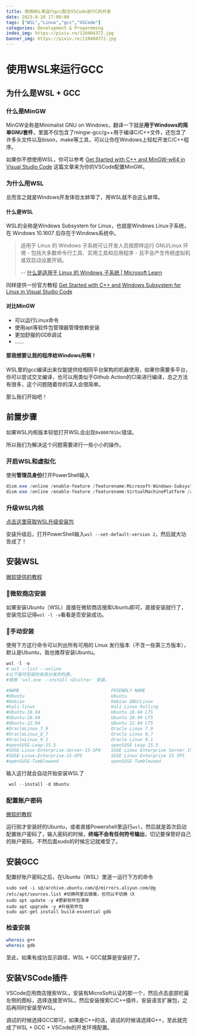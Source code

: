 ```yaml
---
title: 使用WSL来运行gcc配合VSCode进行C的开发
date: 2023-8-10 17:00:00
tags: ["WSL","Linux","gcc","VSCode"]
categories: Development & Progarmming
index_img: https://pixiv.re/110404372.jpg
banner_img: https://pixiv.re/110404372.jpg
---
```


# 使用WSL来运行GCC

## 为什么是WSL + GCC

### 什么是MinGW

MinGW全称是Minimalist GNU on Windows，翻译一下就是**用于Windows的简单GNU套件**，里面不仅包含了mingw-gcc/g++用于编译C/C++文件，还包含了许多头文件以及bison，make等工具，可以让你在Windows上轻松开发C/C++程序。

如果你不想使用WSL，你可以参考 [Get Started with C++ and MinGW-w64 in Visual Studio Code](https://code.visualstudio.com/docs/cpp/config-mingw) 这篇文章来为你的VSCode配置MinGW。

### 为什么用WSL

总而言之就是Windows开发体验太蚌埠了，用WSL就不会这么蚌埠。

#### 什么是WSL

WSL的全称是Windows Subsystem for Linux，也就是Windows Linux子系统，在 Windows 10.1607 后存在于Windows系统中。

> 适用于 Linux 的 Windows 子系统可让开发人员按原样运行 GNU/Linux 环境 - 包括大多数命令行工具、实用工具和应用程序 - 且不会产生传统虚拟机或双启动设置开销。
>
> --  [什么是适用于 Linux 的 Windows 子系统 | Microsoft Learn](https://learn.microsoft.com/zh-cn/windows/wsl/about)

同样提供一份官方教程 [Get Started with C++ and Windows Subsystem for Linux in Visual Studio Code](https://code.visualstudio.com/docs/cpp/config-wsl)

#### 对比MinGW

- 可以运行Linux命令
- 使用apt等软件包管理器管理依赖安装
- 更加舒服的GDB调试
- ......

#### 那我想要让我的程序给Windows用啊！

WSL里的gcc编译出来仅能提供给相同平台架构的机器使用，如果你需要多平台，你可以尝试交叉编译，也可以用类似于Github Action的CI来进行编译，总之方法有很多，这个问题随着你的深入会很简单。

那么我们开始吧！

## 前置步骤

如果WSL内核版本较低打开WSL会出现`0x800701bc`错误。

所以我们为解决这个问题需要进行一些小小的操作。

### 开启WSL和虚拟化

使用**管理员身份**打开PowerShell输入

```powershell
dism.exe /online /enable-feature /featurename:Microsoft-Windows-Subsystem-Linux /all /norestart
dism.exe /online /enable-feature /featurename:VirtualMachinePlatform /all /norestart
```

### 升级WSL内核

[点击这里获取WSL升级安装包](https://wslstorestorage.blob.core.windows.net/wslblob/wsl_update_x64.msi)

安装升级后，打开PowerShell输入`wsl --set-default-version 2`，然后就大功告成了！

## 安装WSL

[微软提供的教程](https://learn.microsoft.com/zh-cn/windows/wsl/install)

### 🏪微软商店安装

如果安装Ubuntu（WSL）直接在微软商店搜索Ubuntu即可，直接安装就行了，安装完后记得`wsl -l -v`看看是否安装成功。

### 🔧手动安装

使用下方这行命令可以列出所有可用的 Linux 发行版本（不含一些第三方版本），默认是Ubuntu，我也推荐安装Ubuntu。

```powershell
wsl -l -o
# wsl --list --online
#以下是可安装的有效分发的列表。
#使用 'wsl.exe --install <Distro>' 安装。

#NAME                                   FRIENDLY NAME
#Ubuntu                                 Ubuntu
#Debian                                 Debian GNU/Linux
#kali-linux                             Kali Linux Rolling
#Ubuntu-18.04                           Ubuntu 18.04 LTS
#Ubuntu-20.04                           Ubuntu 20.04 LTS
#Ubuntu-22.04                           Ubuntu 22.04 LTS
#OracleLinux_7_9                        Oracle Linux 7.9
#OracleLinux_8_7                        Oracle Linux 8.7
#OracleLinux_9_1                        Oracle Linux 9.1
#openSUSE-Leap-15.5                     openSUSE Leap 15.5
#SUSE-Linux-Enterprise-Server-15-SP4    SUSE Linux Enterprise Server 15 SP4
#SUSE-Linux-Enterprise-15-SP5           SUSE Linux Enterprise 15 SP5
#openSUSE-Tumbleweed                    openSUSE Tumbleweed
```

输入这行就会自动开始安装WSL了

```powershell
 wsl --install -d Ubuntu
```

### 配置账户密码

[微软的教程](https://learn.microsoft.com/zh-cn/windows/wsl/setup/environment#set-up-your-linux-username-and-password)

运行刚才安装好的Ubuntu，或者直接Powershell里运行`wsl`，然后就是首次启动配置账户密码了，输入密码的时候，**终端不会有任何符号输出**，切记要保管好自己的账户密码，不然后面sudo的时候忘记就难受了。

## 安装GCC

配置好账户密码之后，在Ubuntu（WSL）里逐一运行下方的命令

```shell
sudo sed -i s@/archive.ubuntu.com/@/mirrors.aliyun.com/@g /etc/apt/sources.list #切换阿里云镜像，也可以不切换（X
sudo apt update -y #更新软件包清单
sudo apt upgrade -y #升级软件包
sudo apt-get install build-essential gdb
```

### 检查安装

```sh
whereis g++
whereis gdb
```

至此，如果有成功显示路径，WSL + GCC就算是安装好了。

## 安装VSCode插件

VSCode应用商店搜索WSL，安装有MicroSoft认证的那一个，然后点击底部栏最左侧的图标，选择连接至WSL，然后安装搜索C/C++插件，安装语言扩展包，之后再同时安装至WSL。

调试的时候选择GCC即可，如果是C++的话，调试的时候请选择G++，至此就完成了WSL + GCC + VSCode的开发环境配置。

